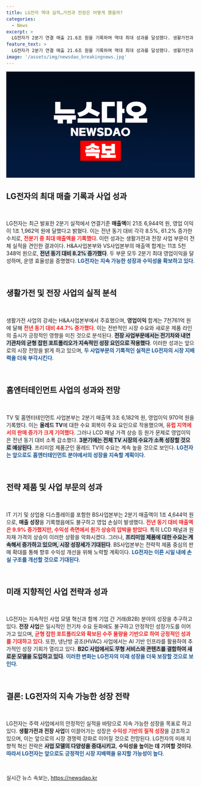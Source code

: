 ```yaml
---
title: LG전자 역대 실적…가전과 전장은 어떻게 했을까?
categories:
  - News
excerpt: >
  LG전자가 2분기 연결 매출 21.6조 원을 기록하며 역대 최대 성과를 달성했다. 생활가전과 전장 사업의 견인으로 영업이익도 61.2% 상승, 미래 지향적 사업모델로의 전환 속에서도 성장을 이어가고 있다.
feature_text: >
  LG전자가 2분기 연결 매출 21.6조 원을 기록하며 역대 최대 성과를 달성했다. 생활가전과 전장 사업의 견인으로 영업이익도 61.2% 상승, 미래 지향적 사업모델로의 전환 속에서도 성장을 이어가고 있다.
image: '/assets/img/newsdao_breakingnews.jpg'
---
```


<p><img src="/assets/img/newsdao_breakingnews.jpg" alt="bookingtag 속보" /></p>

<h2 data-ke-size="size26">LG전자의 최대 매출 기록과 사업 성과</h2>

<p data-ke-size="size16">&nbsp;</p>

<p>LG전자는 최근 발표한 2분기 실적에서 연결기준 <b>매출액</b>이 21조 6,944억 원, 영업 이익이 1조 1,962억 원에 달했다고 밝혔다. 이는 전년 동기 대비 각각 8.5%, 61.2% 증가한 수치로, <b><span style="color: #ee2323;">전분기 중 최대 매출액을 기록했다</span></b>. 이런 성과는 생활가전과 전장 사업 부문이 전체 실적을 견인한 결과이다. H&amp;A사업본부와 VS사업본부의 매출액 합계는 11조 5천348억 원으로, <b><span style="background-color: #21538527;">전년 동기 대비 8.2% 증가했다</span></b>. 두 부문 모두 2분기 최대 영업이익을 달성하며, 운영 효율성을 증명했다. <b><span style="color: #1a5490;">LG전자는 지속 가능한 성장과 수익성을 확보하고 있다</span></b>.</p>

<p data-ke-size="size16">&nbsp;</p>

<h2 data-ke-size="size26">생활가전 및 전장 사업의 실적 분석</h2>

<p data-ke-size="size16">&nbsp;</p>

<p>생활가전 사업의 강세는 H&amp;A사업본부에서 주효했으며, <b>영업이익</b> 합계는 7천761억 원에 달해 <b><span style="color: #ee2323;">전년 동기 대비 44.7% 증가했다</span></b>. 이는 전반적인 시장 수요와 새로운 제품 라인의 출시가 긍정적인 영향을 미친 것으로 분석된다. <b><span style="background-color: #21538527;">전장 사업부문에서는 전기차와 내연기관차의 균형 잡힌 포트폴리오가 지속적인 성장 요인으로 작용했다</span></b>. 이러한 성과는 앞으로의 시장 전망을 밝게 하고 있으며, <b><span style="color: #1a5490;">두 사업부문의 기록적인 실적은 LG전자의 시장 지배력을 더욱 부각시킨다</span></b>.</p>

<p data-ke-size="size16">&nbsp;</p>

<h2 data-ke-size="size26">홈엔터테인먼트 사업의 성과와 전망</h2>

<p data-ke-size="size16">&nbsp;</p>

<p>TV 및 홈엔터테인먼트 사업본부는 2분기 매출액 3조 6,182억 원, 영업이익 970억 원을 기록했다. 이는 <b>올레드 TV</b>에 대한 수요 회복이 주요 요인으로 작용했으며, <b><span style="color: #ee2323;">유럽 지역에서의 판매 증가가 크게 기여했다</span></b>. 그러나 LCD 패널 가격 상승 등 원가 문제로 영업이익은 전년 동기 대비 소폭 감소했다. <b><span style="background-color: #21538527;">3분기에는 전체 TV 시장의 수요가 소폭 성장할 것으로 예상된다</span></b>. 프리미엄 제품군인 올레드 TV의 수요는 계속 높을 것으로 보인다. <b><span style="color: #1a5490;">LG전자는 앞으로도 홈엔터테인먼트 분야에서의 성장을 지속할 계획이다</span></b>.</p>

<p data-ke-size="size16">&nbsp;</p>

<h2 data-ke-size="size26">전략 제품 및 사업 부문의 성과</h2>

<p data-ke-size="size16">&nbsp;</p>

<p>IT 기기 및 상업용 디스플레이를 포함한 BS사업본부는 2분기 매출액이 1조 4,644억 원으로, <b>매출 성장</b>을 기록했음에도 불구하고 영업 손실이 발생했다. <b><span style="color: #ee2323;">전년 동기 대비 매출액은 9.9% 증가했지만, 수익성 측면에서 원가 상승의 압박을 받았다</span></b>. 특히 LCD 패널과 원자재 가격의 상승이 이러한 상황을 악화시켰다. 그러나, <b><span style="background-color: #21538527;">프리미엄 제품에 대한 수요는 계속해서 증가하고 있으며, 시장 성장세가 기대된다</span></b>. BS사업본부는 전략적 제품 중심의 판매 확대를 통해 향후 수익성 개선을 위해 노력할 계획이다. <b><span style="color: #1a5490;">LG전자는 이른 시일 내에 손실 구조를 개선할 것으로 기대된다</span></b>.</p>

<p data-ke-size="size16">&nbsp;</p>

<h2 data-ke-size="size26">미래 지향적인 사업 전략과 성과</h2>

<p data-ke-size="size16">&nbsp;</p>

<p>LG전자는 지속적인 사업 모델 혁신과 함께 기업 간 거래(B2B) 분야의 성장을 추구하고 있다. <b>전장 사업</b>은 일시적인 전기차 수요 둔화에도 불구하고 안정적인 성장가도를 이어가고 있으며, <b><span style="color: #ee2323;">균형 잡힌 포트폴리오와 확보된 수주 물량을 기반으로 하여 긍정적인 성과를 기대하고 있다</span></b>. 또한, 냉난방 공조(HVAC) 사업에서는 AI 기반 인프라를 활용하여 추가적인 성장 기회가 열리고 있다. <b><span style="background-color: #21538527;">B2C 사업에서도 무형 서비스와 콘텐츠를 결합하여 새로운 모델을 도입하고 있다</span></b>. <b><span style="color: #1a5490;">이러한 변화는 LG전자의 미래 성장을 더욱 보장할 것으로 보인다</span></b>.</p>

<p data-ke-size="size16">&nbsp;</p>

<h2 data-ke-size="size26">결론: LG전자의 지속 가능한 성장 전략</h2>

<p data-ke-size="size16">&nbsp;</p>

<p>LG전자는 주력 사업에서의 안정적인 실적을 바탕으로 지속 가능한 성장을 목표로 하고 있다. <b>생활가전과 전장 사업</b>이 이끌어가는 성장은 <b><span style="color: #ee2323;">수익성 기반의 질적 성장</span></b>을 강조하고 있으며, 이는 앞으로의 시장 경쟁력 강화로 이어질 것으로 전망된다. LG전자의 미래 지향적 혁신 전략은 <b><span style="background-color: #21538527;">사업 모델의 다양성을 증대시키고</span></b>, <b>수익성을 높이는 데 기여할 것이다</b>. <b><span style="color: #1a5490;">따라서 LG전자는 앞으로도 긍정적인 시장 지배력을 유지할 가능성이 높다</span></b>.</p>

<p data-ke-size="size16">&nbsp;</p>
실시간 뉴스 속보는, <a href="https://newsdao.kr" rel="dofollow">https://newsdao.kr</a>


